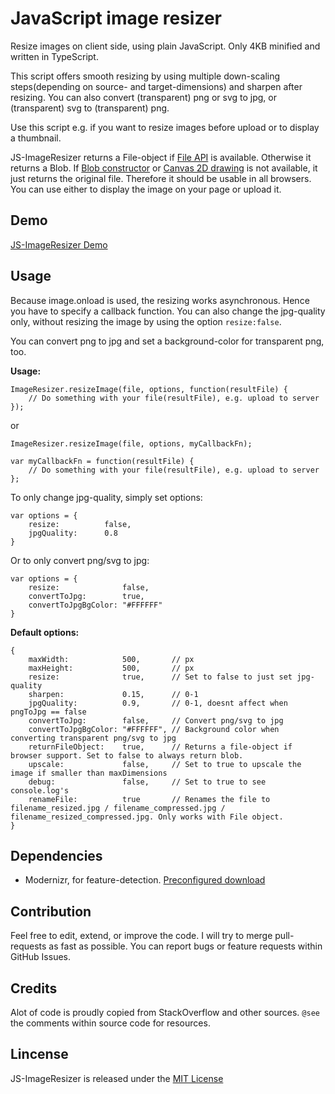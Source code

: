 # JavaScript image resizer
Resize images on client side, using plain JavaScript. Only 4KB minified and written in TypeScript.

This script offers smooth resizing by using multiple down-scaling steps(depending on source- and target-dimensions) and sharpen after resizing. You can also convert (transparent) png or svg to jpg, or (transparent) svg to (transparent) png.

Use this script e.g. if you want to resize images before upload or to display a thumbnail.

JS-ImageResizer returns a File-object if [File API](http://caniuse.com/#feat=fileapi) is available. Otherwise it returns a Blob. If [Blob constructor](http://caniuse.com/#feat=fileapi) or [Canvas 2D drawing](http://caniuse.com/#feat=canvas) is not available, it just returns the original file. Therefore it should be usable in all browsers. You can use either to display the image on your page or upload it.


## Demo
[JS-ImageResizer Demo](http://www.lawitzke.com/imageresizer)

## Usage
Because image.onload is used, the resizing works asynchronous. Hence you have to specify a callback function.
You can also change the jpg-quality only, without resizing the image by using the option `resize:false`.

You can convert png to jpg and set a background-color for transparent png, too.

**Usage:**

```
ImageResizer.resizeImage(file, options, function(resultFile) {
    // Do something with your file(resultFile), e.g. upload to server
});
```

or

```
ImageResizer.resizeImage(file, options, myCallbackFn);

var myCallbackFn = function(resultFile) {
    // Do something with your file(resultFile), e.g. upload to server
};
```

To only change jpg-quality, simply set options:
```
var options = {
    resize:          false,
    jpgQuality:      0.8
}
```

Or to only convert png/svg to jpg:
```
var options = {
    resize:              false,
    convertToJpg:        true,
    convertToJpgBgColor: "#FFFFFF" 
}
```

**Default options:**
```
{
    maxWidth:            500,       // px
    maxHeight:           500,       // px
    resize:              true,      // Set to false to just set jpg-quality
    sharpen:             0.15,      // 0-1
    jpgQuality:          0.9,       // 0-1, doesnt affect when pngToJpg == false
    convertToJpg:        false,     // Convert png/svg to jpg
    convertToJpgBgColor: "#FFFFFF", // Background color when converting transparent png/svg to jpg
    returnFileObject:    true,      // Returns a file-object if browser support. Set to false to always return blob.
    upscale:             false,     // Set to true to upscale the image if smaller than maxDimensions
    debug:               false,     // Set to true to see console.log's
    renameFile:          true       // Renames the file to filename_resized.jpg / filename_compressed.jpg / filename_resized_compressed.jpg. Only works with File object.
}
```

## Dependencies
- Modernizr, for feature-detection. [Preconfigured download](https://modernizr.com/download/?-blobconstructor-canvas-filereader-filesystem-setclasses)

## Contribution
Feel free to edit, extend, or improve the code. I will try to merge pull-requests as fast as possible.
You can report bugs or feature requests within GitHub Issues.

## Credits
Alot of code is proudly copied from StackOverflow and other sources. `@see` the comments within source code for resources. 

## Lincense
JS-ImageResizer is released under the [MIT License](https://ben.mit-license.org/)
